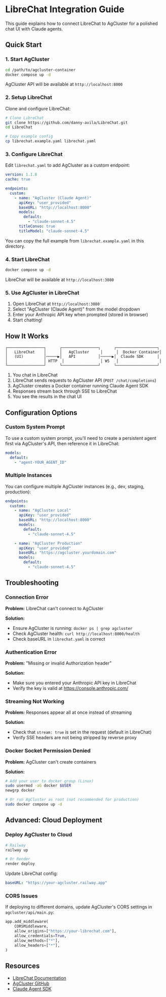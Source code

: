 # LibreChat Integration Guide

This guide explains how to connect LibreChat to AgCluster for a polished chat UI with Claude agents.

## Quick Start

### 1. Start AgCluster

```bash
cd /path/to/agcluster-container
docker compose up -d
```

AgCluster API will be available at `http://localhost:8000`

### 2. Setup LibreChat

Clone and configure LibreChat:

```bash
# Clone LibreChat
git clone https://github.com/danny-avila/LibreChat.git
cd LibreChat

# Copy example config
cp librechat.example.yaml librechat.yaml
```

### 3. Configure LibreChat

Edit `librechat.yaml` to add AgCluster as a custom endpoint:

```yaml
version: 1.1.8
cache: true

endpoints:
  custom:
    - name: "AgCluster (Claude Agent)"
      apiKey: "user_provided"
      baseURL: "http://localhost:8000"
      models:
        default:
          - "claude-sonnet-4.5"
      titleConvo: true
      titleModel: "claude-sonnet-4.5"
```

You can copy the full example from `librechat.example.yaml` in this directory.

### 4. Start LibreChat

```bash
docker compose up -d
```

LibreChat will be available at `http://localhost:3080`

### 5. Use AgCluster in LibreChat

1. Open LibreChat at `http://localhost:3080`
2. Select "AgCluster (Claude Agent)" from the model dropdown
3. Enter your Anthropic API key when prompted (stored in browser)
4. Start chatting!

## How It Works

```
┌────────────────┐      ┌────────────────┐      ┌──────────────────┐
│   LibreChat    │      │   AgCluster     │      │  Docker Container│
│   (UI)         │─────▶│   API          │─────▶│  Claude SDK      │
│                │ HTTP  │                │ WS   │                  │
└────────────────┘      └────────────────┘      └──────────────────┘
```

1. You chat in LibreChat
2. LibreChat sends requests to AgCluster API (`POST /chat/completions`)
3. AgCluster creates a Docker container running Claude Agent SDK
4. Responses stream back through SSE to LibreChat
5. You see the results in the chat UI

## Configuration Options

### Custom System Prompt

To use a custom system prompt, you'll need to create a persistent agent first via AgCluster's API, then reference it in LibreChat:

```yaml
models:
  default:
    - "agent-YOUR_AGENT_ID"
```

### Multiple Instances

You can configure multiple AgCluster instances (e.g., dev, staging, production):

```yaml
endpoints:
  custom:
    - name: "AgCluster Local"
      apiKey: "user_provided"
      baseURL: "http://localhost:8000"
      models:
        default:
          - "claude-sonnet-4.5"

    - name: "AgCluster Production"
      apiKey: "user_provided"
      baseURL: "https://agcluster.yourdomain.com"
      models:
        default:
          - "claude-sonnet-4.5"
```

## Troubleshooting

### Connection Error

**Problem:** LibreChat can't connect to AgCluster

**Solution:**
- Ensure AgCluster is running: `docker ps | grep agcluster`
- Check AgCluster health: `curl http://localhost:8000/health`
- Check baseURL in `librechat.yaml` is correct

### Authentication Error

**Problem:** "Missing or invalid Authorization header"

**Solution:**
- Make sure you entered your Anthropic API key in LibreChat
- Verify the key is valid at https://console.anthropic.com/

### Streaming Not Working

**Problem:** Responses appear all at once instead of streaming

**Solution:**
- Check that `stream: true` is set in the request (default in LibreChat)
- Verify SSE headers are not being stripped by reverse proxy

### Docker Socket Permission Denied

**Problem:** AgCluster can't create containers

**Solution:**
```bash
# Add your user to docker group (Linux)
sudo usermod -aG docker $USER
newgrp docker

# Or run AgCluster as root (not recommended for production)
sudo docker compose up -d
```

## Advanced: Cloud Deployment

### Deploy AgCluster to Cloud

```bash
# Railway
railway up

# Or Render
render deploy
```

Update LibreChat config:

```yaml
baseURL: "https://your-agcluster.railway.app"
```

### CORS Issues

If deploying to different domains, update AgCluster's CORS settings in `agcluster/api/main.py`:

```python
app.add_middleware(
    CORSMiddleware,
    allow_origins=["https://your-librechat.com"],
    allow_credentials=True,
    allow_methods=["*"],
    allow_headers=["*"],
)
```

## Resources

- [LibreChat Documentation](https://www.librechat.ai/docs)
- [AgCluster GitHub](https://github.com/agcluster/agcluster-container)
- [Claude Agent SDK](https://github.com/anthropics/claude-agent-sdk-python)
